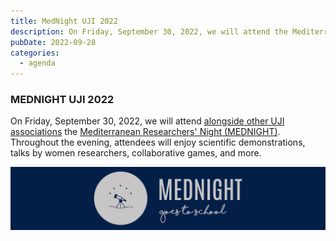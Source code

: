 ```yaml
---
title: MedNight UJI 2022
description: On Friday, September 30, 2022, we will attend the Mediterranean Researchers' Night (MEDNIGHT) alongside other UJI associations.
pubDate: 2022-09-28
categories:
  - agenda
---
```


### MEDNIGHT UJI 2022  

On Friday, September 30, 2022, we will attend [alongside other UJI associations](https://www.uji.es/investigacio/base/cultura-cientifica/pc4/acc-divulga/ern/base/2022/programacio/jardicien/base/estudiant/) the [Mediterranean Researchers' Night (MEDNIGHT)](https://www.uji.es/investigacio/base/cultura-cientifica/pc4/acc-divulga/ern/base/2022). Throughout the evening, attendees will enjoy scientific demonstrations, talks by women researchers, collaborative games, and more.  

![](images/megabanner-1024x205.png)  
